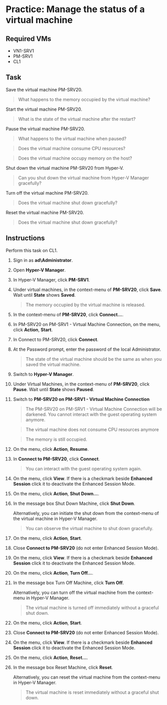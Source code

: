# Practice: Manage the status of a virtual machine

## Required VMs

* VN1-SRV1
* PM-SRV1
* CL1

## Task

Save the virtual machine PM-SRV20.

> What happens to the memory occupied by the virtual machine?

Start the virtual machine PM-SRV20.

> What is the state of the virtual machine after the restart?

Pause the virtual machine PM-SRV20.

> What happens to the virtual machine when paused?

> Does the virtual machine consume CPU resources?

> Does the virtual machine occupy memory on the host?

Shut down the virtual machine PM-SRV20 from Hyper-V.

> Can you shut down the virtual machine from Hyper-V Manager gracefully?

Turn off the virtual machine PM-SRV20.

> Does the virtual machine shut down gracefully?

Reset the virtual machine PM-SRV20.

> Does the virtual machine shut down gracefully?

## Instructions

Perform this task on CL1.

1. Sign in as **ad\Administrator**.
1. Open **Hyper-V Manager**.
1. In Hyper-V Manager, click **PM-SRV1**.
1. Under virtual machines, in the context-menu of **PM-SRV20**, click **Save**. Wait until **State** shows **Saved**.

    > The memory occupied by the virtual machine is released.

1. In the context-menu of **PM-SRV20**, click **Connect...**.
1. In PM-SRV20 on PM-SRV1 - Virtual Machine Connection, on the menu, click **Action**, **Start**.
1. In Connect to PM-SRV20, click **Connect**.
1. At the Password prompt, enter the password of the local Administrator.

    > The state of the virtual machine should be the same as when you saved the virtual machine.

1. Switch to **Hyper-V Manager**.
1. Under Virtual Machines, in the context-menu of **PM-SRV20**, click **Pause**. Wait until **State** shows **Paused**.
1. Switch to **PM-SRV20 on PM-SRV1 - Virtual Machine Connection**

    > The PM-SRV20 on PM-SRV1 - Virtual Machine Connection will be darkened. You cannot interact with the guest operating system anymore.
    
    > The virtual machine does not consume CPU resources anymore
    
    > The memory is still occupied.

1. On the menu, click **Action**, **Resume**.
1. In **Connect to PM-SRV20**, click **Connect**.

    > You can interact with the guest operating system again.

1. On the menu, click **View**. If there is a checkmark beside **Enhanced Session** click it to deactivate the Enhanced Session Mode.
1. On the menu, click **Action**, **Shut Down...**.
1. In the message box Shut Down Machine, click **Shut Down**.

    Alternatively, you can initiate the shut down from the context-menu of the virtual machine in Hyper-V Manager.

    > You can observe the virtual machine to shut down gracefully.

1. On the menu, click **Action**, **Start**.
1. Close **Connect to PM-SRV20** (do not enter Enhanced Session Mode).
1. On the menu, click **View**. If there is a checkmark beside **Enhanced Session** click it to deactivate the Enhanced Session Mode.
1. On the menu, click **Action**, **Turn Off...**.
1. In the message box Turn Off Machine, click **Turn Off**.

    Alternatively, you can turn off the virtual machine from the context-menu in Hyper-V Manager.

    > The virtual machine is turned off immediately without a graceful shut down.

1. On the menu, click **Action**, **Start**.
1. Close **Connect to PM-SRV20** (do not enter Enhanced Session Mode).
1. On the menu, click **View**. If there is a checkmark beside **Enhanced Session** click it to deactivate the Enhanced Session Mode.
1. On the menu, click **Action**, **Reset...**.
1. In the message box Reset Machine, click **Reset**.

    Alternatively, you can reset the virtual machine from the context-menu in Hyper-V Manager.

    > The virtual machine is reset immediately without a graceful shut down.
